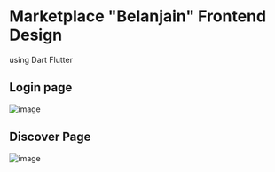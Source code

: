 # Marketplace "Belanjain" Frontend Design
using Dart Flutter

## Login page

![image](https://github.com/NegaNe/marketplace/assets/13601978/5da18b9e-d33a-4cdb-b077-05ff545ad001)

## Discover Page

![image](https://github.com/NegaNe/marketplace/assets/13601978/4db7d882-2796-41fb-877b-312fd3523150)
